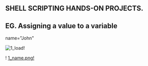 ## SHELL SCRIPTING HANDS-ON PROJECTS.

 ## EG. Assigning a value to a variable
name="John"

![1_load!](./img/1_name.png)

! [1_name.png!](./img/1_name.png)
